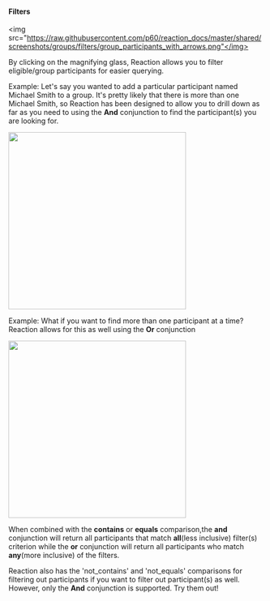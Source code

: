 #### Filters

<img src="https://raw.githubusercontent.com/p60/reaction_docs/master/shared/screenshots/groups/filters/group_participants_with_arrows.png"</img>

By clicking on the magnifying glass, Reaction allows you to filter eligible/group participants for easier querying.

Example: Let's say you wanted to add a particular participant named Michael Smith to a group. It's pretty likely that there is more than one Michael Smith, so Reaction has been designed to allow you to drill down as far as you need to using the **And** conjunction to find the participant(s) you are looking for.

<img src="https://raw.githubusercontent.com/p60/reaction_docs/master/shared/screenshots/groups/filters/and_conjunction.png" height='350'></img>

Example: What if you want to find more than one participant at a time? Reaction allows for this as well using the **Or** conjunction

<img src="https://raw.githubusercontent.com/p60/reaction_docs/master/shared/screenshots/groups/filters/or_conjunction.png" height='350'></img>

When combined with the **contains** or **equals** comparison,the **and** conjunction will return all participants that match **all**(less inclusive) filter(s) criterion while the **or** conjunction will return all participants who match **any**(more inclusive) of the filters.

Reaction also has the 'not_contains' and 'not_equals' comparisons for filtering out participants if you want to filter out participant(s) as well. However, only the **And** conjunction is supported. Try them out!
